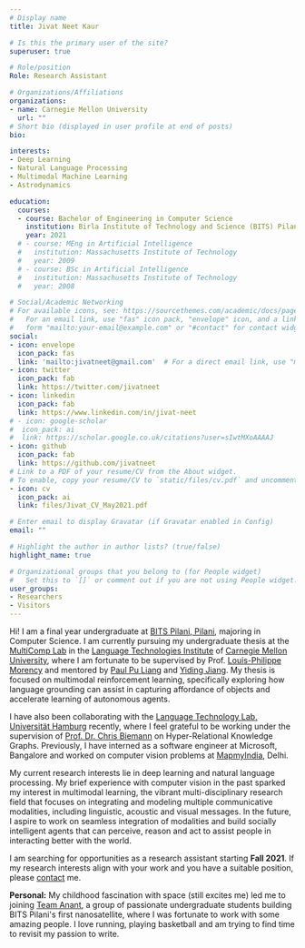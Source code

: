 ```yaml
---
# Display name
title: Jivat Neet Kaur

# Is this the primary user of the site?
superuser: true

# Role/position
Role: Research Assistant

# Organizations/Affiliations
organizations:
- name: Carnegie Mellon University
  url: ""
# Short bio (displayed in user profile at end of posts)
bio: 

interests:
- Deep Learning
- Natural Language Processing
- Multimodal Machine Learning
- Astrodynamics

education:
  courses:
  - course: Bachelor of Engineering in Computer Science
    institution: Birla Institute of Technology and Science (BITS) Pilani, Pilani
    year: 2021
  # - course: MEng in Artificial Intelligence
  #   institution: Massachusetts Institute of Technology
  #   year: 2009
  # - course: BSc in Artificial Intelligence
  #   institution: Massachusetts Institute of Technology
  #   year: 2008

# Social/Academic Networking
# For available icons, see: https://sourcethemes.com/academic/docs/page-builder/#icons
#   For an email link, use "fas" icon pack, "envelope" icon, and a link in the
#   form "mailto:your-email@example.com" or "#contact" for contact widget.
social:
- icon: envelope
  icon_pack: fas
  link: 'mailto:jivatneet@gmail.com'  # For a direct email link, use "mailto:test@example.org".
- icon: twitter
  icon_pack: fab
  link: https://twitter.com/jivatneet
- icon: linkedin
  icon_pack: fab
  link: https://www.linkedin.com/in/jivat-neet
# - icon: google-scholar
#  icon_pack: ai
#  link: https://scholar.google.co.uk/citations?user=sIwtMXoAAAAJ
- icon: github
  icon_pack: fab
  link: https://github.com/jivatneet
# Link to a PDF of your resume/CV from the About widget.
# To enable, copy your resume/CV to `static/files/cv.pdf` and uncomment the lines below.
- icon: cv
  icon_pack: ai
  link: files/Jivat_CV_May2021.pdf

# Enter email to display Gravatar (if Gravatar enabled in Config)
email: ""

# Highlight the author in author lists? (true/false)
highlight_name: true

# Organizational groups that you belong to (for People widget)
#   Set this to `[]` or comment out if you are not using People widget.
user_groups:
- Researchers
- Visitors
---
```


Hi! I am a final year undergraduate at [BITS Pilani, Pilani](https://www.bits-pilani.ac.in/), majoring in Computer Science. I am currently pursuing my undergraduate thesis at the [MultiComp Lab](http://multicomp.cs.cmu.edu/) in the [Language Technologies Institute](https://lti.cs.cmu.edu/) of [Carnegie Mellon University](https://www.cmu.edu/), where I am fortunate to be supervised by Prof. [Louis-Philippe Morency](https://www.cs.cmu.edu/~morency/) and mentored by [Paul Pu Liang](http://www.cs.cmu.edu/~pliang/) and [Yiding Jiang](https://yidingjiang.github.io/). My thesis is focused on multimodal reinforcement learning, specifically exploring how language grounding can assist in capturing affordance of objects and accelerate learning of autonomous agents.

I have also been collaborating with the [Language Technology Lab, Universität Hamburg](https://www.inf.uni-hamburg.de/en/inst/ab/lt/home.html) recently, where I feel grateful to be working under the supervision of [Prof. Dr. Chris Biemann](https://www.inf.uni-hamburg.de/en/inst/ab/lt/people/chris-biemann.html) on Hyper-Relational Knowledge Graphs. Previously, I have interned as a software engineer at Microsoft, Bangalore and worked on computer vision problems at [MapmyIndia](https://www.mapmyindia.com/), Delhi.

My current research interests lie in deep learning and natural language processing. My brief experience with computer vision in the past sparked my interest in multimodal learning, the vibrant multi-disciplinary research field that focuses on integrating and modeling multiple communicative modalities, including linguistic, acoustic and visual messages. In the future, I aspire to work on seamless integration of modalities and build socially intelligent agents that can perceive, reason and act to assist people in interacting better with the world.

I am searching for opportunities as a research assistant starting **Fall 2021**. If my research interests align with your work and you have a suitable position, please [contact](mailto:jivatneet@gmail.com) me.

**Personal:** My childhood fascination with space (still excites me) led me to joining [Team Anant](https://team-anant.org/), a group of passionate undergraduate students building BITS Pilani's first nanosatellite, where I was fortunate to work with some amazing people. I love running, playing basketball and am trying to find time to revisit my passion to write.


